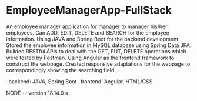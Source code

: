 # EmployeeManagerApp-FullStack
An employee manager application for manager to manager his/her employees. Can ADD, EDIT, DELETE and SEARCH for the employee information.
Using JAVA and Spring Boot for the backend development. Stored the employee information in MySQL database using Spring Data JPA. Builded RESTful APIs to deal with the GET, PUT, DELETE operations which were tested by Postman. 
Using Angular as the frontend framework to construct the webpage. Created responsive adaptations for the webpage to correspondingly showing the searching field.

-backend: JAVA, Spring Boot
-frontend: Angular, HTML/CSS

NODE -- version 18.14.0
s

